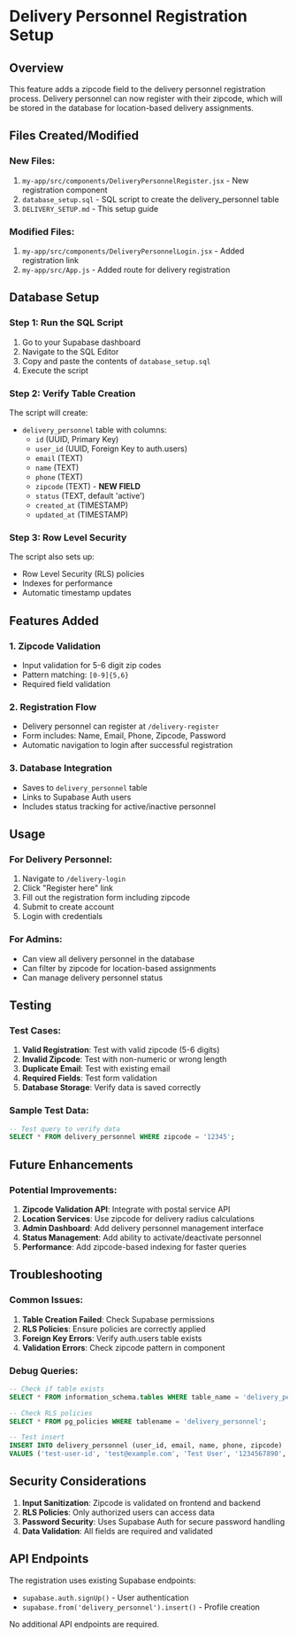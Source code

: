 # Delivery Personnel Registration Setup

## Overview
This feature adds a zipcode field to the delivery personnel registration process. Delivery personnel can now register with their zipcode, which will be stored in the database for location-based delivery assignments.

## Files Created/Modified

### New Files:
1. `my-app/src/components/DeliveryPersonnelRegister.jsx` - New registration component
2. `database_setup.sql` - SQL script to create the delivery_personnel table
3. `DELIVERY_SETUP.md` - This setup guide

### Modified Files:
1. `my-app/src/components/DeliveryPersonnelLogin.jsx` - Added registration link
2. `my-app/src/App.js` - Added route for delivery registration

## Database Setup

### Step 1: Run the SQL Script
1. Go to your Supabase dashboard
2. Navigate to the SQL Editor
3. Copy and paste the contents of `database_setup.sql`
4. Execute the script

### Step 2: Verify Table Creation
The script will create:
- `delivery_personnel` table with columns:
  - `id` (UUID, Primary Key)
  - `user_id` (UUID, Foreign Key to auth.users)
  - `email` (TEXT)
  - `name` (TEXT)
  - `phone` (TEXT)
  - `zipcode` (TEXT) - **NEW FIELD**
  - `status` (TEXT, default 'active')
  - `created_at` (TIMESTAMP)
  - `updated_at` (TIMESTAMP)

### Step 3: Row Level Security
The script also sets up:
- Row Level Security (RLS) policies
- Indexes for performance
- Automatic timestamp updates

## Features Added

### 1. Zipcode Validation
- Input validation for 5-6 digit zip codes
- Pattern matching: `[0-9]{5,6}`
- Required field validation

### 2. Registration Flow
- Delivery personnel can register at `/delivery-register`
- Form includes: Name, Email, Phone, Zipcode, Password
- Automatic navigation to login after successful registration

### 3. Database Integration
- Saves to `delivery_personnel` table
- Links to Supabase Auth users
- Includes status tracking for active/inactive personnel

## Usage

### For Delivery Personnel:
1. Navigate to `/delivery-login`
2. Click "Register here" link
3. Fill out the registration form including zipcode
4. Submit to create account
5. Login with credentials

### For Admins:
- Can view all delivery personnel in the database
- Can filter by zipcode for location-based assignments
- Can manage delivery personnel status

## Testing

### Test Cases:
1. **Valid Registration**: Test with valid zipcode (5-6 digits)
2. **Invalid Zipcode**: Test with non-numeric or wrong length
3. **Duplicate Email**: Test with existing email
4. **Required Fields**: Test form validation
5. **Database Storage**: Verify data is saved correctly

### Sample Test Data:
```sql
-- Test query to verify data
SELECT * FROM delivery_personnel WHERE zipcode = '12345';
```

## Future Enhancements

### Potential Improvements:
1. **Zipcode Validation API**: Integrate with postal service API
2. **Location Services**: Use zipcode for delivery radius calculations
3. **Admin Dashboard**: Add delivery personnel management interface
4. **Status Management**: Add ability to activate/deactivate personnel
5. **Performance**: Add zipcode-based indexing for faster queries

## Troubleshooting

### Common Issues:
1. **Table Creation Failed**: Check Supabase permissions
2. **RLS Policies**: Ensure policies are correctly applied
3. **Foreign Key Errors**: Verify auth.users table exists
4. **Validation Errors**: Check zipcode pattern in component

### Debug Queries:
```sql
-- Check if table exists
SELECT * FROM information_schema.tables WHERE table_name = 'delivery_personnel';

-- Check RLS policies
SELECT * FROM pg_policies WHERE tablename = 'delivery_personnel';

-- Test insert
INSERT INTO delivery_personnel (user_id, email, name, phone, zipcode) 
VALUES ('test-user-id', 'test@example.com', 'Test User', '1234567890', '12345');
```

## Security Considerations

1. **Input Sanitization**: Zipcode is validated on frontend and backend
2. **RLS Policies**: Only authorized users can access data
3. **Password Security**: Uses Supabase Auth for secure password handling
4. **Data Validation**: All fields are required and validated

## API Endpoints

The registration uses existing Supabase endpoints:
- `supabase.auth.signUp()` - User authentication
- `supabase.from('delivery_personnel').insert()` - Profile creation

No additional API endpoints are required. 